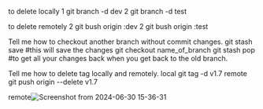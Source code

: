 to delete locally
1 git branch -d dev 
2 git branch -d test

to delete remotely
2 git bush origin :dev 
2 git bush origin :test 

Tell me how to checkout another branch without commit changes.
git stash save #this will save the changes
git checkout name_of_branch
git stash pop #to get all your changes back when you get back to the old branch.

Tell me how to delete tag locally and remotely.
local
git tag -d v1.7
remote
git push origin --delete v1.7

remote![Screenshot from 2024-06-30 15-36-31](https://github.com/Abdelrahman120/Test2/assets/99983778/8099d9f1-c3ed-47b5-934b-e656db4aee57)

